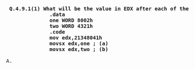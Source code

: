 <pre>
<b> Q.4.9.1(1) What will be the value in EDX after each of the lines marked (a) and (b) execute?
              .data
              one WORD 8002h
              two WORD 4321h
              .code
              mov edx,21348041h
              movsx edx,one ; (a)
              movsx edx,two ; (b) 
</b>
A. 
